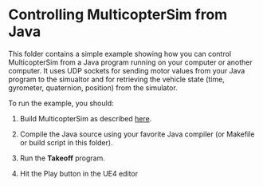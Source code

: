 # Controlling MulticopterSim from Java
This folder contains a simple example showing how you can control MulticopterSim from a Java program running on
your computer or another computer.  It uses UDP sockets for sending motor values from your Java program 
to the simualtor and for retrieving the vehicle state (time, gyrometer, quaternion, position) from the simulator.

To run the example, you should:

1. Build MulticopterSim as described [here](https://github.com/simondlevy/MulticopterSim).

2. Compile the Java source using your favorite Java compiler (or Makefile or build script in this folder).

3. Run the <b>Takeoff</b> program.

4. Hit the Play button in the UE4 editor

